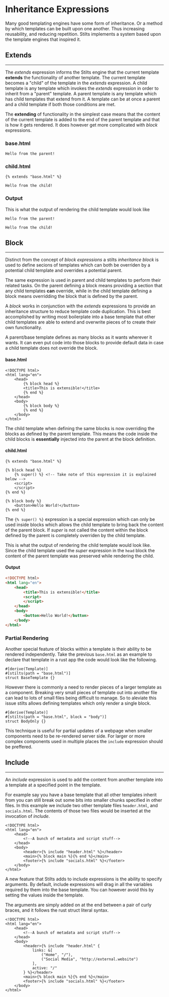 # Inheritance Expressions
Many good templating engines have some form of inheritance. Or a method by which templates can be built upon
one another. Thus increasing reusability, and reducing repetition. Stilts implements a system based upon the
template engines that inspired it.

## Extends
---

The *extends* expression informs the Stilts engine that the current template **extends**
the functionality of another template. The current template becomes a "child" of the 
template in the *extends* expression. A child template is any template which invokes the *extends* expression
in order to inherit from a "parent" template. A parent template is any template which has child templates that extend
from it. A template can be at once a parent and a child template if both those conditions are met.

The **extending** of functionality in the simplest case means that the content of the current template
is added to the end of the parent template and that is how it gets rendered. It does however get more
complicated with *block* expressions.

### base.html
```stilts
Hello from the parent!
```

### child.html
```stilts
{% extends "base.html" %}

Hello from the child!
```

### Output
This is what the output of rendering the child template would look like
```
Hello from the parent!

Hello from the child!
```

## Block
---

Distinct from the concept of *block expressions* a stilts *inheritance block* is used to define secions of templates
which can both be overriden by a potential child template and overrides a potential parent.

The same expression is used in parent and child templates to perform their related tasks. On the parent
defining a block means providing a section that any child templates **can** override, while in the
child template defining a block means overridding the block that is defined by the parent.

A *block* works in conjunction with the *extends* expressions to provide an inheritance structure to reduce
template code duplication. This is best accomplished by writing most boilerplate into a base template that other
child templates are able to extend and overwrite pieces of to create their own functionality.

A parent/base template defines as many blocks as it wants wherever it wants. It can even put code
into those blocks to provide default data in case a child template does not override the block.

#### base.html
```stilts
<!DOCTYPE html>
<html lang="en">
    <head>
        {% block head %}
        <title>This is extensible!</title>
        {% end %}
    </head>
    <body>
        {% block body %}
        {% end %}
    </body>
</html>
```

The child template when defining the same blocks is now overriding the blocks as defined
by the parent template. This means the code inside the child blocks is **essentially** injected
into the parent at the block definition.

#### child.html
```stilts
{% extends "base.html" %}

{% block head %}
    {% super() %} <!-- Take note of this expression it is explained below -->
    <script>
    </script>
{% end %}

{% block body %}
    <button>Hello World!</button>
{% end %}
```

The `{% super() %}` expression is a special expression which
can only be used inside blocks which allows the child template to bring back the content
of the parent block. If *super* is not called the content within the block defined by the
parent is completely overriden by the child template.

This is what the output of rendering the child template would look like. Since the child
template used the *super* expression in the `head` block the content of the parent template
was preserved while rendering the child.

#### Output
```html
<!DOCTYPE html>
<html lang="en">
    <head>
        <title>This is extensible!</title>
        <script>
        </script>
    </head>
    <body>
        <button>Hello World!</button>
    </body>
</html>
```

### Partial Rendering

Another special feature of blocks within a template is their ability to be rendered independently.
Take the previous `base.html` as an example to declare that template in a rust app the code would
look like the following.

```rust,numbered
#[derive(Template)]
#[stilts(path = "base.html")]
struct BaseTemplate {}
```

However there is commonly a need to render pieces of a larger template as a component. Breaking
very small pieces of template out into another file can lead to lots of small files being difficult
to manage. So to aleviate this issue stilts allows defining templates which only render a single block.

```rust,numbered
#[derive(Template)]
#[stilts(path = "base.html", block = "body")]
struct BodyOnly {}
```

This technique is useful for partial updates of a webpage when smaller components
need to be re-rendered server side. For larger or more complex components used in 
multiple places the `include` expression should be preffered.

## Include
---

An *include* expression is used to add the content from another template into a template
at a specified point in the template.

For example say you have a base template that all other templates inherit from
you can still break out some bits into smaller chunks specified in other files.
In this example we include two other template files `header.html`, and `socials.html`.
The contents of those two files would be inserted at the invocation of *include*.
```stilts
<!DOCTYPE html>
<html lang="en">
    <head>
        <!--A bunch of metadata and script stuff-->
    </head>
    <body>
        <header>{% include "header.html" %}</header>
        <main>{% block main %}{% end %}</main>
        <footer>{% include "socials.html" %}</footer>
    </body>
</html>
```

A new feature that Stilts adds to include expressions is the ability to specify arguments.
By default, include expressions will drag in all the variables required by them into the base
template. You can however avoid this by setting the values inside the template.

The arguments are simply added on at the end between a pair of curly braces, and it follows the
rust struct literal syntax.

```stilts
<!DOCTYPE html>
<html lang="en">
    <head>
        <!--A bunch of metadata and script stuff-->
    </head>
    <body>
        <header>{% include "header.html" {
            links: &[
                ("Home", "/"),
                ("Social Media", "http://external.website")
            ],
            active: "/"
        } %}</header>
        <main>{% block main %}{% end %}</main>
        <footer>{% include "socials.html" %}</footer>
    </body>
</html>
```
